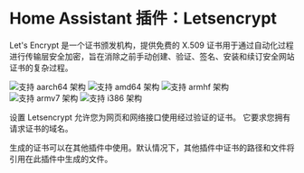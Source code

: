 # Home Assistant 插件：Letsencrypt

Let's Encrypt 是一个证书颁发机构，提供免费的 X.509 证书用于通过自动化过程进行传输层安全加密，旨在消除之前手动创建、验证、签名、安装和续订安全网站证书的复杂过程。

![支持 aarch64 架构][aarch64-shield] ![支持 amd64 架构][amd64-shield] ![支持 armhf 架构][armhf-shield] ![支持 armv7 架构][armv7-shield] ![支持 i386 架构][i386-shield]

设置 Letsencrypt 允许您为网页和网络接口使用经过验证的证书。
它要求您拥有请求证书的域名。

生成的证书可以在其他插件中使用。默认情况下，其他插件中证书的路径和文件将引用在此插件中生成的文件。

[aarch64-shield]: https://img.shields.io/badge/aarch64-yes-green.svg
[amd64-shield]: https://img.shields.io/badge/amd64-yes-green.svg
[armhf-shield]: https://img.shields.io/badge/armhf-yes-green.svg
[armv7-shield]: https://img.shields.io/badge/armv7-yes-green.svg
[i386-shield]: https://img.shields.io/badge/i386-yes-green.svg